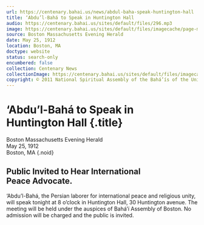 ```yaml
---
url: https://centenary.bahai.us/news/abdul-baha-speak-huntington-hall
title: ‘Abdu’l-Bahá to Speak in Huntington Hall
audio: https://centenary.bahai.us/sites/default/files/296.mp3
image: https://centenary.bahai.us/sites/default/files/imagecache/page-main-image/images/press_clippings/05-25-1912%20Boston%20MA%20Eve%20Herald%20Abdul%20Baha%20to%20Speak.png
source: Boston Massachusetts Evening Herald
date: May 25, 1912
location: Boston, MA
doctype: website
status: search-only
encumbered: false
collection: Centenary News
collectionImage: https://centenary.bahai.us/sites/default/files/imagecache/theme-image/main_image/abdulbaha-overview-small_0.jpg
copyright: © 2011 National Spiritual Assembly of the Bahá’ís of the United States
---
```



# ‘Abdu’l-Bahá to Speak in Huntington Hall {.title}

Boston Massachusetts Evening Herald  
May 25, 1912  
Boston, MA
{.noid}  



## Public Invited to Hear International Peace Advocate.

‘Abdu’l-Bahá, the Persian laborer for international peace and religious unity, will speak tonight at 8 o’clock in Huntington Hall, 30 Huntington avenue. The meeting will be held under the auspices of Bahá’í Assembly of Boston. No admission will be charged and the public is invited.